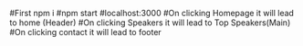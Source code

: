 #First npm i 
#npm start 
#localhost:3000 
#On clicking Homepage it will lead to home (Header) 
#On clicking Speakers it will lead to Top Speakers(Main) 
#On clicking contact it will lead to footer  

